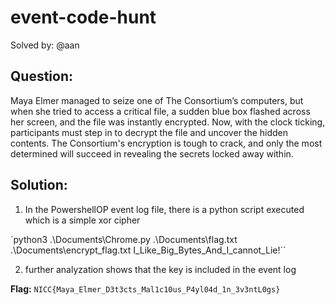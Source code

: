 # event-code-hunt

Solved by: @aan

## Question:
Maya Elmer managed to seize one of The Consortium’s computers, but when she tried to access a critical file, a sudden blue box flashed across her screen, and the file was instantly encrypted. Now, with the clock ticking, participants must step in to decrypt the file and uncover the hidden contents. The Consortium's encryption is tough to crack, and only the most determined will succeed in revealing the secrets locked away within.


## Solution:
1. In the PowershellOP event log file, there is a python script executed which is a simple xor cipher

`python3 .\Documents\Chrome.py .\Documents\flag.txt .\Documents\encrypt_flag.txt I_Like_Big_Bytes_And_I_cannot_Lie!``

2. further analyzation shows that the key is included in the event log

**Flag:** `NICC{Maya_Elmer_D3t3cts_Mal1c10us_P4yl04d_1n_3v3ntL0gs}`

